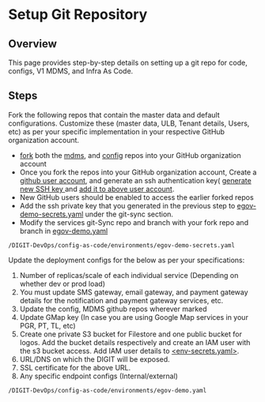 # Setup Git Repository

## Overview

This page provides step-by-step details on setting up a git repo for code, configs, V1 MDMS, and Infra As Code.

## Steps

Fork the following repos that contain the master data and default configurations. Customize these (master data, ULB, Tenant details, Users, etc) as per your specific implementation in your respective GitHub organization account.

* ​[fork](https://docs.github.com/en/get-started/quickstart/fork-a-repo) both the [mdms](https://github.com/egovernments/egov-mdms-data/tree/UAT), and [config](https://github.com/egovernments/configs/tree/UAT) repos into your GitHub organization account
* Once you fork the repos into your GitHub organization account, Create a [github user account](https://docs.github.com/en/get-started/signing-up-for-github/signing-up-for-a-new-github-account), and generate an ssh authentication key( [generate new SSH key ](https://docs.github.com/en/authentication/connecting-to-github-with-ssh/generating-a-new-ssh-key-and-adding-it-to-the-ssh-agent)and [add it to above user account](https://docs.github.com/en/authentication/connecting-to-github-with-ssh/adding-a-new-ssh-key-to-your-github-account).
* New GitHub users should be enabled to access the earlier forked repos
* Add the ssh private key that you generated in the previous step to [egov-demo-secrets.yaml](https://github.com/egovernments/DIGIT-DevOps/blob/release/config-as-code/environments/egov-demo-secrets.yaml#L36) under the git-sync section.
* Modify the services git-Sync repo and branch with your fork repo and branch in [egov-demo.yaml](https://github.com/egovernments/DIGIT-DevOps/blob/release/config-as-code/environments/egov-demo.yaml#L263-L339)

```
/DIGIT-DevOps/config-as-code/environments/egov-demo-secrets.yaml
```

Update the deployment configs for the below as per your specifications:

1. Number of replicas/scale of each individual service (Depending on whether dev or prod load)
2. You must update SMS gateway, email gateway, and payment gateway details for the notification and payment gateway services, etc.
3. Update the config, MDMS github repos wherever marked
4. Update GMap key (In case you are using Google Map services in your PGR, PT, TL, etc)
5. Create one private S3 bucket for Filestore and one public bucket for logos. Add the bucket details respectively and create an IAM user with the s3 bucket access. Add IAM user details to [\<env-secrets.yaml>](https://github.com/egovernments/DIGIT-DevOps/blob/release/config-as-code/environments/egov-demo-secrets.yaml).
6. URL/DNS on which the DIGIT will be exposed.
7. SSL certificate for the above URL.
8. Any specific endpoint configs (Internal/external)

```
/DIGIT-DevOps/config-as-code/environments/egov-demo.yaml
```
